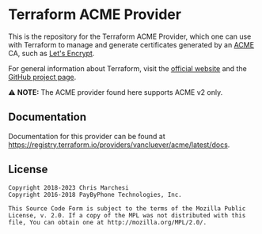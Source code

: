 Terraform ACME Provider
========================

This is the repository for the Terraform ACME Provider, which one can use with
Terraform to manage and generate certificates generated by an [ACME][about-acme]
CA, such as [Let's Encrypt][lets-encrypt].

[about-acme]: https://ietf-wg-acme.github.io/acme/draft-ietf-acme-acme.html
[lets-encrypt]: https://letsencrypt.org

For general information about Terraform, visit the [official
website][terraform-io] and the [GitHub project page][terraform-gh].

[terraform-io]: https://www.terraform.io/
[terraform-gh]: https://github.com/hashicorp/terraform

:warning: **NOTE:** The ACME provider found here supports ACME v2 only.

## Documentation

Documentation for this provider can be found at
https://registry.terraform.io/providers/vancluever/acme/latest/docs.

## License

```
Copyright 2018-2023 Chris Marchesi
Copyright 2016-2018 PayByPhone Technologies, Inc.

This Source Code Form is subject to the terms of the Mozilla Public
License, v. 2.0. If a copy of the MPL was not distributed with this
file, You can obtain one at http://mozilla.org/MPL/2.0/.
 ```
